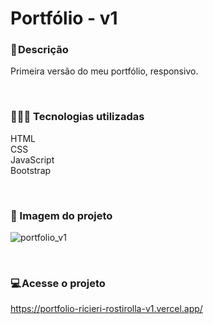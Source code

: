 # Portfólio - v1

### 📝 Descrição
Primeira versão do meu portfólio, responsivo.

</br>

### 👨🏻‍💻 Tecnologias utilizadas 
HTML </br>
CSS </br>
JavaScript </br>
Bootstrap

</br>

### 🎴 Imagem do projeto

![portfolio_v1](https://user-images.githubusercontent.com/114628700/217890011-630d02a0-e926-45d0-b42f-f6c27d75e506.png)

</br>

### 💻 Acesse o projeto
https://portfolio-ricieri-rostirolla-v1.vercel.app/
